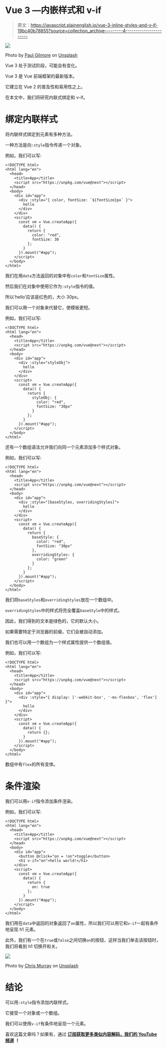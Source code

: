 # Vue 3 —内嵌样式和 v-if

> 原文：<https://javascript.plainenglish.io/vue-3-inline-styles-and-v-if-19bc40b78855?source=collection_archive---------4----------------------->

![](img/f2b2220ba6f52df881386a6278d3c589.png)

Photo by [Paul Gilmore](https://unsplash.com/@paulgilmore_?utm_source=medium&utm_medium=referral) on [Unsplash](https://unsplash.com?utm_source=medium&utm_medium=referral)

Vue 3 处于测试阶段，可能会有变化。

Vue 3 是 Vue 前端框架的最新版本。

它建立在 Vue 2 的普及性和易用性之上。

在本文中，我们将研究内联式绑定和 v-if。

# 绑定内联样式

将内联样式绑定到元素有多种方法。

一种方法是向`:style`指令传递一个对象。

例如，我们可以写:

```
<!DOCTYPE html>
<html lang="en">
  <head>
    <title>App</title>
    <script src="https://unpkg.com/vue@next"></script>
  </head>
  <body>
    <div id="app">
      <div :style="{ color, fontSize: `${fontSize}px` }">
        hello
      </div>
    </div>
    <script>
      const vm = Vue.createApp({
        data() {
          return {
            color: "red",
            fontSize: 30
          };
        }
      }).mount("#app");
    </script>
  </body>
</html>
```

我们在用`data`方法返回的对象中有`color`和`fontSize`属性。

然后我们在对象中使用它作为`:style`指令的值。

所以‘hello’应该是红色的，大小 30px。

我们可以用一个对象来代替它，使模板更短。

例如，我们可以写:

```
<!DOCTYPE html>
<html lang="en">
  <head>
    <title>App</title>
    <script src="https://unpkg.com/vue@next"></script>
  </head>
  <body>
    <div id="app">
      <div :style="styleObj">
        hello
      </div>
    </div>
    <script>
      const vm = Vue.createApp({
        data() {
          return {
            styleObj: {
              color: "red",
              fontSize: "30px"
            }
          };
        }
      }).mount("#app");
    </script>
  </body>
</html>
```

还有一个数组语法允许我们向同一个元素添加多个样式对象。

例如，我们可以写:

```
<!DOCTYPE html>
<html lang="en">
  <head>
    <title>App</title>
    <script src="https://unpkg.com/vue@next"></script>
  </head>
  <body>
    <div id="app">
      <div :style="[baseStyles, overridingStyles]">
        hello
      </div>
    </div>
    <script>
      const vm = Vue.createApp({
        data() {
          return {
            baseStyle: {
              color: "red",
              fontSize: "30px"
            },
            overridingStyles: {
              color: "green"
            }
          };
        }
      }).mount("#app");
    </script>
  </body>
</html>
```

我们将`baseStyles`和`overridingStyles`放在一个数组中。

`overridingStyles`中的样式将完全覆盖`baseStyle`中的样式。

因此，我们得到的文本是绿色的，它的默认大小。

如果需要特定于浏览器的前缀，它们会被自动添加。

我们也可以用一个数组为一个样式属性提供一个数组值。

例如，我们可以写:

```
<!DOCTYPE html>
<html lang="en">
  <head>
    <title>App</title>
    <script src="https://unpkg.com/vue@next"></script>
  </head>
  <body>
    <div id="app">
      <div :style="{ display: ['-webkit-box', '-ms-flexbox', 'flex'] }">
        hello
      </div>
    </div>
    <script>
      const vm = Vue.createApp({
        data() {
          return {};
        }
      }).mount("#app");
    </script>
  </body>
</html>
```

数组中有`flex`的所有变体。

# 条件渲染

我们可以用`v-if`指令添加条件渲染。

例如，我们可以写:

```
<!DOCTYPE html>
<html lang="en">
  <head>
    <title>App</title>
    <script src="https://unpkg.com/vue@next"></script>
  </head>
  <body>
    <div id="app">
      <button @click="on = !on">toggle</button>
      <h1 v-if="on">hello world!</h1>
    </div>
    <script>
      const vm = Vue.createApp({
        data() {
          return {
            on: true
          };
        }
      }).mount("#app");
    </script>
  </body>
</html>
```

我们用在`data`中返回的对象返回了`on`属性，所以我们可以用它和`v-if`一起有条件地呈现 h1 元素。

此外，我们有一个在`true`或`false`之间切换`on`的按钮，这样当我们单击该按钮时，我们将看到 h1 切换开和关。

![](img/5c30a36f15562bcee56c7052ace7a0be.png)

Photo by [Chris Murray](https://unsplash.com/@seemurray?utm_source=medium&utm_medium=referral) on [Unsplash](https://unsplash.com?utm_source=medium&utm_medium=referral)

# 结论

可以用`:style`指令添加内联样式。

它接受一个对象或一个数组。

我们可以使用`v-if`有条件地呈现一个元素。

喜欢这篇文章吗？如果有，通过 [**订阅获取更多类似内容解码，我们的 YouTube 频道**](https://www.youtube.com/channel/UCtipWUghju290NWcn8jhyAw) **！**